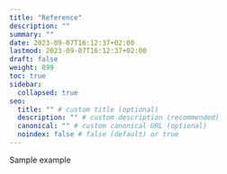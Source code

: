 ```yaml
---
title: "Reference"
description: ""
summary: ""
date: 2023-09-07T16:12:37+02:00
lastmod: 2023-09-07T16:12:37+02:00
draft: false
weight: 899
toc: true
sidebar:
  collapsed: true
seo:
  title: "" # custom title (optional)
  description: "" # custom description (recommended)
  canonical: "" # custom canonical URL (optional)
  noindex: false # false (default) or true
---
```


Sample example
